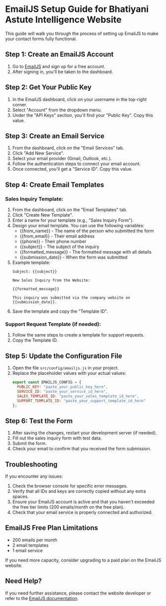 # EmailJS Setup Guide for Bhatiyani Astute Intelligence Website

This guide will walk you through the process of setting up EmailJS to make your contact forms fully functional.

## Step 1: Create an EmailJS Account

1. Go to [EmailJS](https://www.emailjs.com/) and sign up for a free account.
2. After signing in, you'll be taken to the dashboard.

## Step 2: Get Your Public Key

1. In the EmailJS dashboard, click on your username in the top-right corner.
2. Select "Account" from the dropdown menu.
3. Under the "API Keys" section, you'll find your "Public Key". Copy this value.

## Step 3: Create an Email Service

1. From the dashboard, click on the "Email Services" tab.
2. Click "Add New Service".
3. Select your email provider (Gmail, Outlook, etc.).
4. Follow the authentication steps to connect your email account.
5. Once connected, you'll get a "Service ID". Copy this value.

## Step 4: Create Email Templates

### Sales Inquiry Template:

1. From the dashboard, click on the "Email Templates" tab.
2. Click "Create New Template".
3. Enter a name for your template (e.g., "Sales Inquiry Form").
4. Design your email template. You can use the following variables:
   - {{from_name}} - The name of the person who submitted the form
   - {{from_email}} - Their email address
   - {{phone}} - Their phone number
   - {{subject}} - The subject of the inquiry
   - {{formatted_message}} - The formatted message with all details
   - {{submission_date}} - When the form was submitted
5. Example template:
   ```
   Subject: {{subject}}
   
   New Sales Inquiry from the Website:
   
   {{formatted_message}}
   
   This inquiry was submitted via the company website on {{submission_date}}.
   ```
6. Save the template and copy the "Template ID".

### Support Request Template (if needed):

1. Follow the same steps to create a template for support requests.
2. Copy the Template ID.

## Step 5: Update the Configuration File

1. Open the file `src/config/emailjs.js` in your project.
2. Replace the placeholder values with your actual values:
   ```javascript
   export const EMAILJS_CONFIG = {
     PUBLIC_KEY: "paste_your_public_key_here",
     SERVICE_ID: "paste_your_service_id_here",
     SALES_TEMPLATE_ID: "paste_your_sales_template_id_here",
     SUPPORT_TEMPLATE_ID: "paste_your_support_template_id_here"
   };
   ```

## Step 6: Test the Form

1. After saving the changes, restart your development server (if needed).
2. Fill out the sales inquiry form with test data.
3. Submit the form.
4. Check your email to confirm that you received the form submission.

## Troubleshooting

If you encounter any issues:

1. Check the browser console for specific error messages.
2. Verify that all IDs and keys are correctly copied without any extra spaces.
3. Ensure your EmailJS account is active and that you haven't exceeded the free tier limits (200 emails/month on the free plan).
4. Check that your email service is properly connected and authorized.

## EmailJS Free Plan Limitations

- 200 emails per month
- 2 email templates
- 1 email service

If you need more capacity, consider upgrading to a paid plan on the EmailJS website.

## Need Help?

If you need further assistance, please contact the website developer or refer to the [EmailJS documentation](https://www.emailjs.com/docs/). 